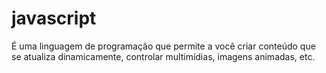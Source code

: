 # javascript
É uma linguagem de programação que permite a você criar conteúdo que se atualiza dinamicamente, controlar multimídias, imagens animadas, etc.
